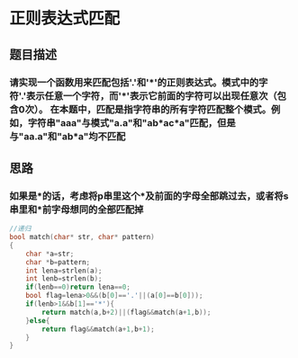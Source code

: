 # 正则表达式匹配

<!--more-->

## 题目描述
### 请实现一个函数用来匹配包括'.'和'\*'的正则表达式。模式中的字符'.'表示任意一个字符，而'\*'表示它前面的字符可以出现任意次（包含0次）。 在本题中，匹配是指字符串的所有字符匹配整个模式。例如，字符串"aaa"与模式"a.a"和"ab\*ac\*a"匹配，但是与"aa.a"和"ab\*a"均不匹配

## 思路
### 如果是\*的话，考虑将p串里这个\*及前面的字母全部跳过去，或者将s串里和\*前字母想同的全部匹配掉

```c
//递归
bool match(char* str, char* pattern)
{
    char *a=str;
    char *b=pattern;
    int lena=strlen(a);
    int lenb=strlen(b);
    if(lenb==0)return lena==0;
    bool flag=lena>0&&(b[0]=='.'||(a[0]==b[0]));
    if(lenb>1&&b[1]=='*'){
        return match(a,b+2)||(flag&&match(a+1,b));
    }else{
        return flag&&match(a+1,b+1);
    }
}
```